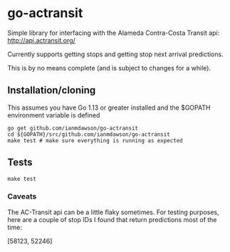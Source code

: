 # go-actransit
Simple library for interfacing with the Alameda Contra-Costa Transit api: http://api.actransit.org/

Currently supports getting stops and getting stop next arrival predictions.

This is by no means complete (and is subject to changes for a while).

## Installation/cloning
This assumes you have Go 1.13 or greater installed and the $GOPATH environment variable is defined

```
go get github.com/ianmdawson/go-actransit
cd ${GOPATH}/src/github.com/ianmdawson/go-actransit
make test # make sure everything is running as expected
```

## Tests

```
make test
```

### Caveats

The AC-Transit api can be a little flaky sometimes. For testing purposes, here are a couple of stop IDs I found that return predictions most of the time:

[58123, 52246]

